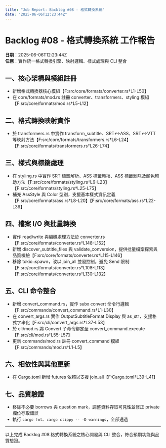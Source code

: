 ```yaml
---
title: "Job Report: Backlog #08 - 格式轉換系統"
date: "2025-06-06T12:23:44Z"
---
```


# Backlog #08 - 格式轉換系統 工作報告

**日期**：2025-06-06T12:23:44Z  
**任務**：實作統一格式轉換引擎、映射邏輯、樣式處理與 CLI 整合

## 一、核心架構與模組註冊
- 新增格式轉換器核心模組【F:src/core/formats/converter.rs†L1-L50】
- 在 core/formats/mod.rs 註冊 converter、transformers、styling 模組【F:src/core/formats/mod.rs†L5-L12】

## 二、格式轉換映射實作
- 於 transformers.rs 中實作 transform_subtitle、SRT↔ASS、SRT↔VTT 等映射方法【F:src/core/formats/transformers.rs†L6-L24】【F:src/core/formats/transformers.rs†L26-L74】

## 三、樣式與標籤處理
- 在 styling.rs 中實作 SRT 標籤解析、ASS 標籤轉換、ASS 標籤剝除及顏色輔助方法【F:src/core/formats/styling.rs†L6-L23】【F:src/core/formats/styling.rs†L25-L75】
- 補充 AssStyle 與 Color 型別，支援基本樣式資訊定義【F:src/core/formats/ass.rs†L8-L20】【F:src/core/formats/ass.rs†L22-L36】

## 四、檔案 I/O 與批量轉換
- 實作 read/write 與編碼處理方法於 converter.rs【F:src/core/formats/converter.rs†L148-L152】
- 新增 discover_subtitle_files 與 validate_conversion，提供批量檔案探索與品質檢驗【F:src/core/formats/converter.rs†L115-L146】
- 移除 tokio::spawn，改以 join_all 並發控制，避免 Send 限制【F:src/core/formats/converter.rs†L108-L113】【F:src/core/formats/converter.rs†L130-L132】

## 五、CLI 命令整合
- 新增 convert_command.rs，實作 subx convert 命令行邏輯【F:src/commands/convert_command.rs†L1-L30】
- 在 convert_args.rs 實作 OutputSubtitleFormat Display 與 as_str，支援格式字串化【F:src/cli/convert_args.rs†L37-L53】
- 於 cli/mod.rs 將 Convert 子命令綁定至 convert_command.execute【F:src/cli/mod.rs†L55-L57】
- 更新 commands/mod.rs 註冊 convert_command 模組【F:src/commands/mod.rs†L1-L5】

## 六、相依性與其他更新
- 在 Cargo.toml 新增 futures 依賴以支援 join_all【F:Cargo.toml†L39-L41】

## 七、品質驗證
- 移除不必要 borrows 與 question mark，調整資料存取可見性並修正 private 欄位存取錯誤
- 執行 `cargo fmt`、`cargo clippy -- -D warnings`，全部通過

---

以上完成 Backlog #08 格式轉換系統之核心開發與 CLI 整合，符合預期功能與品質驗證。
